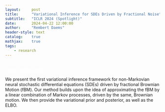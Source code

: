 ```yaml
---
layout:     post
title:      "Variational Inference for SDEs Driven by Fractional Noise"
subtitle:   "ICLR 2024 (Spotlight)"
date:       2024-04-22 12:00:00
author:     "Rembert Daems"
header-style: text
catalog:    true
mathjax:    true
tags:
    - research
---
```


<br/>
<a href="https://openreview.net/forum?id=rtx8B94JMS" class="btn btn-primary" style="color: white" role="button">paper</a>
<a href="https://videoneuralsde.github.io/" class="btn btn-primary" style="color: white" role="button">project page</a>

We present the first variational inference framework for non-Markovian neural stochastic differential equations (SDEs) driven by fractional Brownian Motion (fBM). Our method builds upon the idea of approximating the fBM by a linear combination of Markov processes, driven by the same, Brownian motion. We then provide the variational prior and posterior, as well as the ELBO.